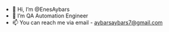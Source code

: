 - 👋 Hi, I’m @EnesAybars
- 👀 I’m QA Automation Engineer
- 📫 You can reach me via email - aybarsaybars7@gmail.com

<!---
EnesAybars/EnesAybars is a ✨ special ✨ repository because its `README.md` (this file) appears on your GitHub profile.
You can click the Preview link to take a look at your changes.
--->

